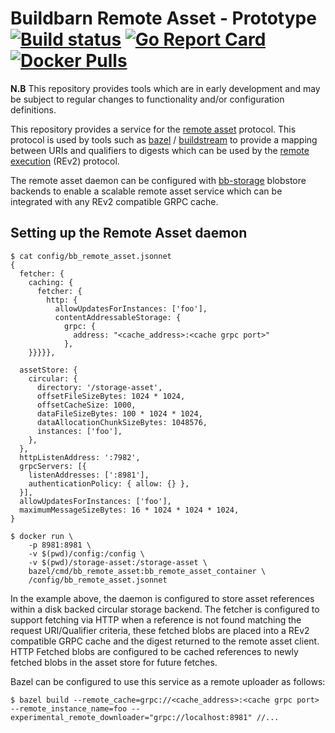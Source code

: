 # Buildbarn Remote Asset - Prototype [![Build status](https://github.com/buildbarn/bb-remote-asset/workflows/master/badge.svg)](https://github.com/buildbarn/bb-remote-asset/actions) [![Go Report Card](https://goreportcard.com/badge/github.com/buildbarn/bb-remote-asset)](https://goreportcard.com/report/github.com/buildbarn/bb-remote-asset)[![Docker Pulls](https://img.shields.io/docker/pulls/buildbarn/bb-remote-asset?style=plastic)](https://hub.docker.com/r/buildbarn/bb-remote-asset)

**N.B** This repository provides tools which are in early development and may be subject to regular changes to functionality and/or configuration definitions.

This repository provides a service for the [remote asset](https://github.com/bazelbuild/remote-apis/blob/master/build/bazel/remote/asset/v1/remote_asset.proto) protocol.
This protocol is used by tools such as [bazel](https://github.com/bazelbuild/bazel) /
[buildstream](https://gitlab.com/BuildStream/buildstream) to provide a mapping
between URIs and qualifiers to digests which can be used by the [remote execution](https://github.com/bazelbuild/remote-apis/blob/master/build/bazel/remote/execution/v2/remote_execution.proto) (REv2) protocol.

The remote asset daemon can be configured with [bb-storage](https://github.com/buildbarn/bb-storage) blobstore backends to
enable a scalable remote asset service which can be integrated with any REv2 compatible GRPC cache.

## Setting up the Remote Asset daemon

```
$ cat config/bb_remote_asset.jsonnet
{
  fetcher: {
    caching: {
      fetcher: {
        http: {
          allowUpdatesForInstances: ['foo'],
          contentAddressableStorage: {
            grpc: {
              address: "<cache_address>:<cache grpc port>"
            },
    }}}}},

  assetStore: {
    circular: {
      directory: '/storage-asset',
      offsetFileSizeBytes: 1024 * 1024,
      offsetCacheSize: 1000,
      dataFileSizeBytes: 100 * 1024 * 1024,
      dataAllocationChunkSizeBytes: 1048576,
      instances: ['foo'],
    },
  },
  httpListenAddress: ':7982',
  grpcServers: [{
    listenAddresses: [':8981'],
    authenticationPolicy: { allow: {} },
  }],
  allowUpdatesForInstances: ['foo'],
  maximumMessageSizeBytes: 16 * 1024 * 1024 * 1024,
}

$ docker run \
    -p 8981:8981 \
    -v $(pwd)/config:/config \
    -v $(pwd)/storage-asset:/storage-asset \
    bazel/cmd/bb_remote_asset:bb_remote_asset_container \
    /config/bb_remote_asset.jsonnet
```

In the example above, the daemon is configured to store asset references within a
disk backed circular storage backend. The fetcher is configured to support fetching via HTTP
when a reference is not found matching the request URI/Qualifier criteria, these fetched blobs are
placed into a REv2 compatible GRPC cache and the digest returned to the remote asset client.
HTTP Fetched blobs are configured to be cached references to newly fetched blobs
in the asset store for future fetches.

Bazel can be configured to use this service as a remote uploader as follows:

`$ bazel build --remote_cache=grpc://<cache_address>:<cache grpc port> --remote_instance_name=foo --experimental_remote_downloader="grpc://localhost:8981" //...`
